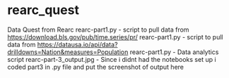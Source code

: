 # rearc_quest
Data Quest from Rearc
rearc-part1.py - script to pull data from https://download.bls.gov/pub/time.series/pr/
rearc-part1.py - script to pull data from https://datausa.io/api/data?drilldowns=Nation&measures=Population
rearc-part1.py - Data analytics script
rearc-part-3_output.jpg - Since i didnt had the notebooks set up i coded part3 in .py file and put the screenshot of output here
